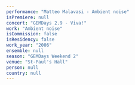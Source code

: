 ```yaml
---
performance: "Matteo Malavasi - Ambient noise"
isPremiere: null
concert: "GEMDays 2.9 - Viva!"
work: "Ambient noise"
isCommission: false
isResidency: false
work_year: "2006"
ensemble: null
season: "GEMDays Weekend 2"
venue: "St-Paul's Hall"
person: null
country: null
---
```



